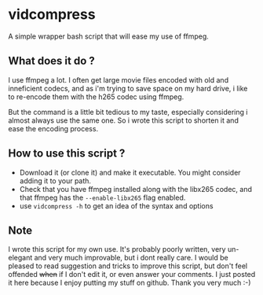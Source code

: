 # vidcompress
A simple wrapper bash script that will ease my use of ffmpeg.

## What does it do ?
I use ffmpeg a lot. I often get large movie files encoded with old and inneficient codecs, and as i'm trying to save space on my hard drive, i like to re-encode them with the h265 codec using ffmpeg.

But the command is a little bit tedious to my taste, especially considering i almost always use the same one. So i wrote this script to shorten it and ease the encoding process.

## How to use this script ?
* Download it (or clone it) and make it executable. You might consider adding it to your path.
* Check that you have ffmpeg installed along with the libx265 codec, and that ffmpeg has the `--enable-libx265` flag enabled.
* use `vidcompress -h` to get an idea of the syntax and options

## Note
I wrote this script for my own use. It's probably poorly written, very un-elegant and very much improvable, but i dont really care. I would be pleased to read suggestion and tricks to improve this script, but don't feel offended ~~when~~ if I don't edit it, or even answer your comments. I just posted it here because I enjoy putting my stuff on github.
Thank you very much :-)
